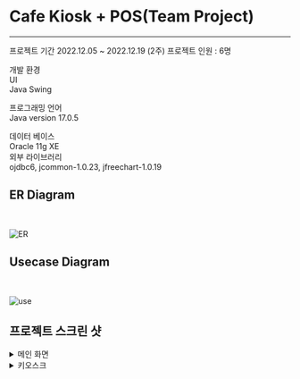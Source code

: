<h1>Cafe Kiosk + POS(Team Project)</h1>
<hr>
프로젝트 기간 2022.12.05 ~ 2022.12.19 (2주)
프로젝트 인원 : 6명

개발 환경<br>
UI<br>
Java Swing <br>


프로그래밍 언어<br>
Java version 17.0.5

데이터 베이스<br>
Oracle 11g XE<br>
외부 라이브러리<br>
ojdbc6, jcommon-1.0.23, jfreechart-1.0.19<br>

<h2>ER Diagram</h2><br>

![ER](https://user-images.githubusercontent.com/115913274/209953469-fb46e8f5-fd58-4885-ac35-ec73a65850f7.jpg) <br>


<h2> Usecase Diagram</h2><br>

![use](https://user-images.githubusercontent.com/115913274/209953711-5fdcacfa-3a3d-4df7-8a88-ca31cdf4fd3b.jpg) <br>


<h2> 프로젝트 스크린 샷 </h2>
<details>
<summary>메인 화면</summary>
![그림1](https://user-images.githubusercontent.com/115913274/210037880-8781e019-1ddf-4903-8040-b54e6792fd1b.png)

</details>  

<details>
<summary>키오스크</summary>
![키오스크](https://user-images.githubusercontent.com/115913274/209955192-725decab-97e6-40a1-9739-cfdf833bb6b6.JPG) <br>
![옵션](https://user-images.githubusercontent.com/115913274/209955235-ba61d66c-d5f0-4182-a8f7-ad4f31569503.JPG) <br>
![결제](https://user-images.githubusercontent.com/115913274/209955256-8f37ba12-a818-4f0e-b1f5-2f9ab4f37472.JPG) <br>
![결제하기](https://user-images.githubusercontent.com/115913274/209955278-9cfa9f64-1224-4af5-ba25-66cd25b1d588.JPG) <br>
![결제완료](https://user-images.githubusercontent.com/115913274/209955296-d93fa01b-bd0d-4c79-9be2-29b10e39ad5f.JPG) <br>
</details>  

